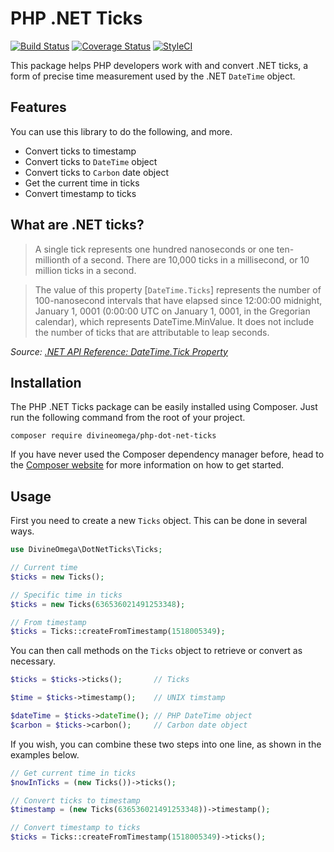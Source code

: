 
#  PHP .NET Ticks

[![Build Status](https://travis-ci.org/DivineOmega/php-dot-net-ticks.svg?branch=master)](https://travis-ci.org/DivineOmega/php-dot-net-ticks)
[![Coverage Status](https://coveralls.io/repos/github/DivineOmega/php-dot-net-ticks/badge.svg?branch=master)](https://coveralls.io/github/DivineOmega/php-dot-net-ticks?branch=master)
[![StyleCI](https://styleci.io/repos/120622320/shield?branch=master)](https://styleci.io/repos/120622320)

This package helps PHP developers work with and convert .NET ticks, a form of precise time measurement used by the .NET `DateTime` object.

## Features

You can use this library to do the following, and more.

* Convert ticks to timestamp
* Convert ticks to `DateTime` object
* Convert ticks to `Carbon` date object
* Get the current time in ticks
* Convert timestamp to ticks

## What are .NET ticks?

> A single tick represents one hundred nanoseconds or one ten-millionth of a second. There are 10,000 ticks in a millisecond, or 10 million ticks in a second. 

> The value of this property [`DateTime.Ticks`] represents the number of 100-nanosecond intervals that have elapsed since 12:00:00 midnight, January 1, 0001 (0:00:00 UTC on January 1, 0001, in the Gregorian calendar), which represents DateTime.MinValue. It does not include the number of ticks that are attributable to leap seconds.

*Source: [.NET API Reference: DateTime.Tick Property](https://msdn.microsoft.com/en-us/library/system.datetime.ticks(v=vs.110).aspx)*


## Installation

The PHP .NET Ticks package can be easily installed using Composer. Just run the following command from the root of your project.

```
composer require divineomega/php-dot-net-ticks
```

If you have never used the Composer dependency manager before, head to the [Composer website](https://getcomposer.org/) for more information on how to get started.

## Usage

First you need to create a new `Ticks` object. This can be done in several ways.

```php
use DivineOmega\DotNetTicks\Ticks;

// Current time
$ticks = new Ticks();

// Specific time in ticks
$ticks = new Ticks(636536021491253348);

// From timestamp
$ticks = Ticks::createFromTimestamp(1518005349);
```

You can then call methods on the `Ticks` object to retrieve or convert as necessary.

```php
$ticks = $ticks->ticks();       // Ticks

$time = $ticks->timestamp();    // UNIX timstamp

$dateTime = $ticks->dateTime(); // PHP DateTime object
$carbon = $ticks->carbon();     // Carbon date object
```

If you wish, you can combine these two steps into one line, as shown in the examples below.

```php
// Get current time in ticks
$nowInTicks = (new Ticks())->ticks();

// Convert ticks to timestamp
$timestamp = (new Ticks(636536021491253348))->timestamp();

// Convert timestamp to ticks
$ticks = Ticks::createFromTimestamp(1518005349)->ticks();
```